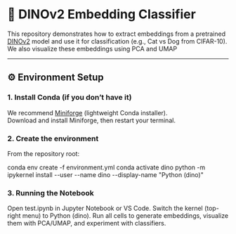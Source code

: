 # 🦁 DINOv2 Embedding Classifier

This repository demonstrates how to extract embeddings from a pretrained [DINOv2](https://arxiv.org/abs/2304.07193) model and use it for classification (e.g., Cat vs Dog from CIFAR-10). We also visualize these embeddings using PCA and UMAP

---

## ⚙️ Environment Setup

### 1. Install Conda (if you don’t have it)
We recommend [Miniforge](https://github.com/conda-forge/miniforge) (lightweight Conda installer).  
Download and install Miniforge, then restart your terminal.

### 2. Create the environment
From the repository root:

conda env create -f environment.yml
conda activate dino
python -m ipykernel install --user --name dino --display-name "Python (dino)"


### 3. Running the Notebook

Open test.ipynb in Jupyter Notebook or VS Code.
Switch the kernel (top-right menu) to Python (dino).
Run all cells to generate embeddings, visualize them with PCA/UMAP, and experiment with classifiers.
